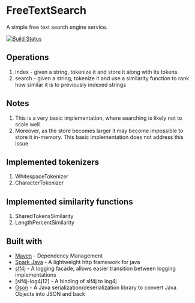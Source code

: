 # FreeTextSearch
A simple free text search engine service.

[![Build Status](https://travis-ci.com/royshahaf/FreeTextSearch.svg?branch=master)](https://travis-ci.com/royshahaf/FreeTextSearch)

## Operations
1. index - given a string, tokenize it and store it along with its tokens
2. search - given a string, tokenize it and use a similarity function to rank how similar it is to previously indexed strings

## Notes
1. This is a very basic implementation, where searching is likely not to scale well
2. Moreover, as the store becomes larger it may become impossible to store it in-memory. This basic implementation does not address this issue

## Implemented tokenizers
1. WhitespaceTokenizer
2. CharacterTokenizer

## Implemented similarity functions
1. SharedTokensSimilarity
2. LengthPercentSimilarity

## Built with
* [Maven](https://maven.apache.org/) - Dependency Management
* [Spark Java](http://sparkjava.com/) - A lightweight http framework for java
* [slf4j](https://www.slf4j.org/) - A logging facade, allows easier transition between logging implementations
* [slf4j-log4j12] - A binding of slf4j to log4j
* [Gson](https://github.com/google/gson) - A Java serialization/deserialization library to convert Java Objects into JSON and back
